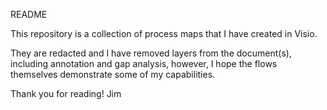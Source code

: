 README

This repository is a collection of process maps that I have created in Visio. 

They are redacted and I have removed layers from the document(s), including annotation and gap analysis, however, I hope the flows themselves demonstrate some of my capabilities. 

Thank you for reading!
Jim 

